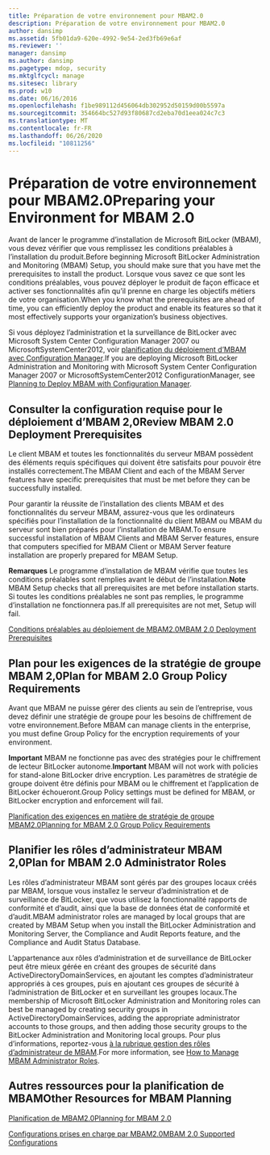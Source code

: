 ```yaml
---
title: Préparation de votre environnement pour MBAM2.0
description: Préparation de votre environnement pour MBAM2.0
author: dansimp
ms.assetid: 5fb01da9-620e-4992-9e54-2ed3fb69e6af
ms.reviewer: ''
manager: dansimp
ms.author: dansimp
ms.pagetype: mdop, security
ms.mktglfcycl: manage
ms.sitesec: library
ms.prod: w10
ms.date: 06/16/2016
ms.openlocfilehash: f1be989112d456064db302952d50159d00b5597a
ms.sourcegitcommit: 354664bc527d93f80687cd2eba70d1eea024c7c3
ms.translationtype: MT
ms.contentlocale: fr-FR
ms.lasthandoff: 06/26/2020
ms.locfileid: "10811256"
---
```

# <span data-ttu-id="bf4d6-103">Préparation de votre environnement pour MBAM2.0</span><span class="sxs-lookup"><span data-stu-id="bf4d6-103">Preparing your Environment for MBAM 2.0</span></span>


<span data-ttu-id="bf4d6-104">Avant de lancer le programme d’installation de Microsoft BitLocker (MBAM), vous devez vérifier que vous remplissez les conditions préalables à l’installation du produit.</span><span class="sxs-lookup"><span data-stu-id="bf4d6-104">Before beginning Microsoft BitLocker Administration and Monitoring (MBAM) Setup, you should make sure that you have met the prerequisites to install the product.</span></span> <span data-ttu-id="bf4d6-105">Lorsque vous savez ce que sont les conditions préalables, vous pouvez déployer le produit de façon efficace et activer ses fonctionnalités afin qu’il prenne en charge les objectifs métiers de votre organisation.</span><span class="sxs-lookup"><span data-stu-id="bf4d6-105">When you know what the prerequisites are ahead of time, you can efficiently deploy the product and enable its features so that it most effectively supports your organization’s business objectives.</span></span>

<span data-ttu-id="bf4d6-106">Si vous déployez l’administration et la surveillance de BitLocker avec Microsoft System Center Configuration Manager 2007 ou MicrosoftSystemCenter2012, voir [planification du déploiement d’MBAM avec Configuration Manager](planning-to-deploy-mbam-with-configuration-manager-2.md).</span><span class="sxs-lookup"><span data-stu-id="bf4d6-106">If you are deploying Microsoft BitLocker Administration and Monitoring with Microsoft System Center Configuration Manager 2007 or MicrosoftSystemCenter2012 ConfigurationManager, see [Planning to Deploy MBAM with Configuration Manager](planning-to-deploy-mbam-with-configuration-manager-2.md).</span></span>

## <span data-ttu-id="bf4d6-107">Consulter la configuration requise pour le déploiement d’MBAM 2,0</span><span class="sxs-lookup"><span data-stu-id="bf4d6-107">Review MBAM 2.0 Deployment Prerequisites</span></span>


<span data-ttu-id="bf4d6-108">Le client MBAM et toutes les fonctionnalités du serveur MBAM possèdent des éléments requis spécifiques qui doivent être satisfaits pour pouvoir être installés correctement.</span><span class="sxs-lookup"><span data-stu-id="bf4d6-108">The MBAM Client and each of the MBAM Server features have specific prerequisites that must be met before they can be successfully installed.</span></span>

<span data-ttu-id="bf4d6-109">Pour garantir la réussite de l’installation des clients MBAM et des fonctionnalités du serveur MBAM, assurez-vous que les ordinateurs spécifiés pour l’installation de la fonctionnalité du client MBAM ou MBAM du serveur sont bien préparés pour l’installation de MBAM.</span><span class="sxs-lookup"><span data-stu-id="bf4d6-109">To ensure successful installation of MBAM Clients and MBAM Server features, ensure that computers specified for MBAM Client or MBAM Server feature installation are properly prepared for MBAM Setup.</span></span>

<span data-ttu-id="bf4d6-110">**Remarques**  Le programme d’installation de MBAM vérifie que toutes les conditions préalables sont remplies avant le début de l’installation.</span><span class="sxs-lookup"><span data-stu-id="bf4d6-110">**Note** MBAM Setup checks that all prerequisites are met before installation starts.</span></span> <span data-ttu-id="bf4d6-111">Si toutes les conditions préalables ne sont pas remplies, le programme d’installation ne fonctionnera pas.</span><span class="sxs-lookup"><span data-stu-id="bf4d6-111">If all prerequisites are not met, Setup will fail.</span></span>

 

[<span data-ttu-id="bf4d6-112">Conditions préalables au déploiement de MBAM2.0</span><span class="sxs-lookup"><span data-stu-id="bf4d6-112">MBAM 2.0 Deployment Prerequisites</span></span>](mbam-20-deployment-prerequisites-mbam-2.md)

## <span data-ttu-id="bf4d6-113">Plan pour les exigences de la stratégie de groupe MBAM 2,0</span><span class="sxs-lookup"><span data-stu-id="bf4d6-113">Plan for MBAM 2.0 Group Policy Requirements</span></span>


<span data-ttu-id="bf4d6-114">Avant que MBAM ne puisse gérer des clients au sein de l’entreprise, vous devez définir une stratégie de groupe pour les besoins de chiffrement de votre environnement.</span><span class="sxs-lookup"><span data-stu-id="bf4d6-114">Before MBAM can manage clients in the enterprise, you must define Group Policy for the encryption requirements of your environment.</span></span>

<span data-ttu-id="bf4d6-115">**Important**  MBAM ne fonctionne pas avec des stratégies pour le chiffrement de lecteur BitLocker autonome.</span><span class="sxs-lookup"><span data-stu-id="bf4d6-115">**Important** MBAM will not work with policies for stand-alone BitLocker drive encryption.</span></span> <span data-ttu-id="bf4d6-116">Les paramètres de stratégie de groupe doivent être définis pour MBAM ou le chiffrement et l’application de BitLocker échoueront.</span><span class="sxs-lookup"><span data-stu-id="bf4d6-116">Group Policy settings must be defined for MBAM, or BitLocker encryption and enforcement will fail.</span></span>

 

[<span data-ttu-id="bf4d6-117">Planification des exigences en matière de stratégie de groupe MBAM2.0</span><span class="sxs-lookup"><span data-stu-id="bf4d6-117">Planning for MBAM 2.0 Group Policy Requirements</span></span>](planning-for-mbam-20-group-policy-requirements-mbam-2.md)

## <span data-ttu-id="bf4d6-118">Planifier les rôles d’administrateur MBAM 2,0</span><span class="sxs-lookup"><span data-stu-id="bf4d6-118">Plan for MBAM 2.0 Administrator Roles</span></span>


<span data-ttu-id="bf4d6-119">Les rôles d’administrateur MBAM sont gérés par des groupes locaux créés par MBAM, lorsque vous installez le serveur d’administration et de surveillance de BitLocker, que vous utilisez la fonctionnalité rapports de conformité et d’audit, ainsi que la base de données état de conformité et d’audit.</span><span class="sxs-lookup"><span data-stu-id="bf4d6-119">MBAM administrator roles are managed by local groups that are created by MBAM Setup when you install the BitLocker Administration and Monitoring Server, the Compliance and Audit Reports feature, and the Compliance and Audit Status Database.</span></span>

<span data-ttu-id="bf4d6-120">L’appartenance aux rôles d’administration et de surveillance de BitLocker peut être mieux gérée en créant des groupes de sécurité dans ActiveDirectoryDomainServices, en ajoutant les comptes d’administrateur appropriés à ces groupes, puis en ajoutant ces groupes de sécurité à l’administration de BitLocker et en surveillant les groupes locaux.</span><span class="sxs-lookup"><span data-stu-id="bf4d6-120">The membership of Microsoft BitLocker Administration and Monitoring roles can best be managed by creating security groups in ActiveDirectoryDomainServices, adding the appropriate administrator accounts to those groups, and then adding those security groups to the BitLocker Administration and Monitoring local groups.</span></span> <span data-ttu-id="bf4d6-121">Pour plus d’informations, reportez-vous [à la rubrique gestion des rôles d’administrateur de MBAM](how-to-manage-mbam-administrator-roles-mbam-2.md).</span><span class="sxs-lookup"><span data-stu-id="bf4d6-121">For more information, see [How to Manage MBAM Administrator Roles](how-to-manage-mbam-administrator-roles-mbam-2.md).</span></span>

## <span data-ttu-id="bf4d6-122">Autres ressources pour la planification de MBAM</span><span class="sxs-lookup"><span data-stu-id="bf4d6-122">Other Resources for MBAM Planning</span></span>


[<span data-ttu-id="bf4d6-123">Planification de MBAM2.0</span><span class="sxs-lookup"><span data-stu-id="bf4d6-123">Planning for MBAM 2.0</span></span>](planning-for-mbam-20-mbam-2.md)

[<span data-ttu-id="bf4d6-124">Configurations prises en charge par MBAM2.0</span><span class="sxs-lookup"><span data-stu-id="bf4d6-124">MBAM 2.0 Supported Configurations</span></span>](mbam-20-supported-configurations-mbam-2.md)

 

 






